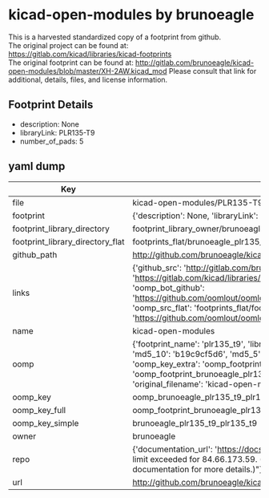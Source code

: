 # kicad-open-modules by brunoeagle  
This is a harvested standardized copy of a footprint from github.  
The original project can be found at:  
https://gitlab.com/kicad/libraries/kicad-footprints  
The original footprint can be found at:
http://gitlab.com/brunoeagle/kicad-open-modules/blob/master/XH-2AW.kicad_mod
Please consult that link for additional, details, files, and license information.  
## Footprint Details
* description: None  
* libraryLink: PLR135-T9  
* number_of_pads: 5  
## yaml dump  
| Key | Value |  
| --- | --- |  
| file | kicad-open-modules/PLR135-T9.kicad_mod |  
| footprint | {'description': None, 'libraryLink': 'PLR135-T9', 'number_of_pads': 5} |  
| footprint_library_directory | footprint_library_owner/brunoeagle_kicad-open-modules |  
| footprint_library_directory_flat | footprints_flat/brunoeagle_plr135_t9_plr135_t9/working |  
| github_path | http://github.com/brunoeagle/kicad-open-modules/blob/master/PLR135-T9.kicad_mod |  
| links | {'github_src': 'http://gitlab.com/brunoeagle/kicad-open-modules/blob/master/XH-2AW.kicad_mod', 'github_src_repo': 'https://gitlab.com/kicad/libraries/kicad-footprints', 'oomp_bot': 'footprints/brunoeagle_plr135_t9_plr135_t9/working', 'oomp_bot_github': 'https://github.com/oomlout/oomlout_oomp_footprint_bot/tree/main/footprints/brunoeagle_plr135_t9_plr135_t9/working', 'oomp_src_flat': 'footprints_flat/footprints_flat/brunoeagle_plr135_t9_plr135_t9/working', 'oomp_src_flat_github': 'https://github.com/oomlout/oomlout_oomp_footprint_src/tree/main/footprints_flat/brunoeagle_plr135_t9_plr135_t9/working'} |  
| name | kicad-open-modules |  
| oomp | {'footprint_name': 'plr135_t9', 'library_name': 'plr135_t9_kicad_mod', 'md5': 'b19c9cf5d65385655b3b2f3b4afa9b16', 'md5_10': 'b19c9cf5d6', 'md5_5': 'b19c9', 'md5_6': 'b19c9c', 'oomp_key': 'oomp_brunoeagle_plr135_t9_plr135_t9', 'oomp_key_extra': 'oomp_footprint_brunoeagle_plr135_t9_plr135_t9', 'oomp_key_full': 'oomp_footprint_brunoeagle_plr135_t9_plr135_t9_b19c9c', 'oomp_key_simple': 'brunoeagle_plr135_t9_plr135_t9', 'original_filename': 'kicad-open-modules/PLR135-T9.kicad_mod', 'owner_name': 'brunoeagle'} |  
| oomp_key | oomp_brunoeagle_plr135_t9_plr135_t9 |  
| oomp_key_full | oomp_footprint_brunoeagle_plr135_t9_plr135_t9 |  
| oomp_key_simple | brunoeagle_plr135_t9_plr135_t9 |  
| owner | brunoeagle |  
| repo | {'documentation_url': 'https://docs.github.com/rest/overview/resources-in-the-rest-api#rate-limiting', 'message': "API rate limit exceeded for 84.66.173.59. (But here's the good news: Authenticated requests get a higher rate limit. Check out the documentation for more details.)"} |  
| url | http://github.com/brunoeagle/kicad-open-modules |  

